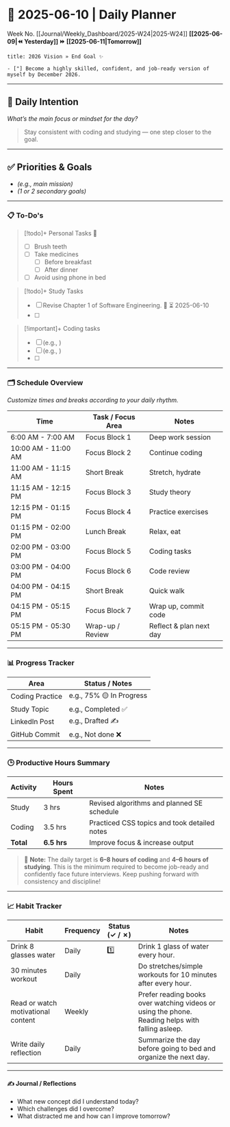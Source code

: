 # 🌼 **2025-06-10** | Daily Planner

Week No. [[Journal/Weekly_Dashboard/2025-W24|2025-W24]]
**[[2025-06-09|⏪ Yesterday]] ⏩ [[2025-06-11|Tomorrow]]**

```ad-success
title: 2026 Vision » End Goal ✨

- ["] Become a highly skilled, confident, and job-ready version of myself by December 2026.
```

---
## 🧠 Daily Intention

_What’s the main focus or mindset for the day?_

> Stay consistent with coding and studying — one step closer to the goal.

---
## ✅ Priorities & Goals

- _(e.g., main mission)_
- _(1 or 2 secondary goals)_

---

### 📋 To-Do's

> [!todo]+ Personal Tasks 🧍
> - [ ] Brush teeth
> - [ ] Take medicines
>    - [ ] Before breakfast
>    - [ ] After dinner
> - [ ] Avoid using phone in bed

> [!todo]+ Study Tasks
> - [ ] Revise Chapter 1 of Software Engineering. 🔺 ⏳ 2025-06-10 
> - [ ] 

> [!important]+ Coding tasks
> - [ ] (e.g., )
> - [ ] (e.g., )
> - [ ] 


---

### 🗂️ Schedule Overview

_Customize times and breaks according to your daily rhythm._

| Time                | Task / Focus Area | Notes                   |
| ------------------- | ----------------- | ----------------------- |
| 6:00 AM - 7:00 AM | Focus Block 1   | Deep work session     |
| 10:00 AM - 11:00 AM | Focus Block 2     | Continue coding         |
| 11:00 AM - 11:15 AM | Short Break       | Stretch, hydrate        |
| 11:15 AM - 12:15 PM | Focus Block 3     | Study theory            |
| 12:15 PM - 01:15 PM | Focus Block 4     | Practice exercises      |
| 01:15 PM - 02:00 PM | Lunch Break       | Relax, eat              |
| 02:00 PM - 03:00 PM | Focus Block 5     | Coding tasks            |
| 03:00 PM - 04:00 PM | Focus Block 6     | Code review             |
| 04:00 PM - 04:15 PM | Short Break       | Quick walk              |
| 04:15 PM - 05:15 PM | Focus Block 7     | Wrap up, commit code    |
| 05:15 PM - 05:30 PM | Wrap-up / Review  | Reflect & plan next day |

---

### 📊 Progress Tracker

| Area            | Status / Notes           |
| --------------- | ------------------------ |
| Coding Practice | e.g., 75% 🟡 In Progress |
| Study Topic     | e.g., Completed ✅        |
| LinkedIn Post   | e.g., Drafted ✍️         |
| GitHub Commit   | e.g., Not done ❌         |

---

### 🕒 Productive Hours Summary

| Activity  | Hours Spent | Notes                                        |
| --------- | ----------- | -------------------------------------------- |
| Study     | 3 hrs       | Revised algorithms and planned SE schedule   |
| Coding    | 3.5 hrs     | Practiced CSS topics and took detailed notes |
| **Total** | **6.5 hrs** | Improve focus & increase output              |
> 📝 **Note:** The daily target is **6–8 hours of coding** and **4–6 hours of studying**. This is the minimum required to become job-ready and confidently face future interviews. Keep pushing forward with consistency and discipline!

---

### 📈 Habit Tracker

| Habit                              | Frequency | Status (✓ / ✗) | Notes                                                                                            |
| ---------------------------------- | --------- | -------------- | ------------------------------------------------------------------------------------------------ |
| Drink 8 glasses water              | Daily     | 1️⃣            | Drink 1 glass of water every hour.                                                               |
| 30 minutes workout                 | Daily     |                | Do stretches/simple workouts for 10 minutes after every hour.                                    |
| Read or watch motivational content | Weekly    |                | Prefer reading books over watching videos or using the phone. Reading helps with falling asleep. |
| Write daily reflection             | Daily     |                | Summarize the day before going to bed and organize the next day.                                 |

---

#### ✍️ Journal / Reflections

- What new concept did I understand today?
- Which challenges did I overcome?
- What distracted me and how can I improve tomorrow?
